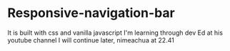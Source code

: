 # Responsive-navigation-bar
It is built with css and vanilla javascript 
I'm learning through dev Ed at his youtube channel
I will continue later, nimeachua at 22.41

